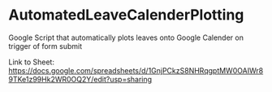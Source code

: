 # AutomatedLeaveCalenderPlotting
Google Script that automatically plots leaves onto Google Calender on trigger of form submit

Link to Sheet: https://docs.google.com/spreadsheets/d/1GnjPCkzS8NHRqgptMW0OAIWr89TKe1z99Hk2WR0OQ2Y/edit?usp=sharing
